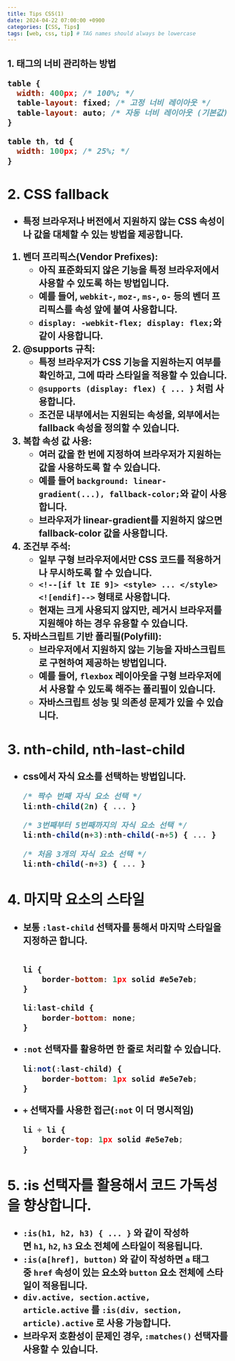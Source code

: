 ```yaml
---
title: Tips CSS(1)
date: 2024-04-22 07:00:00 +0900
categories: [CSS, Tips]
tags: [web, css, tip] # TAG names should always be lowercase
---
```


## 1. <table> 태그의 너비 관리하는 방법

```jsx
table {
  width: 400px; /* 100%; */
  table-layout: fixed; /* 고정 너비 레이아웃 */
  table-layout: auto; /* 자동 너비 레이아웃 (기본값) */
}

table th, td {
  width: 100px; /* 25%; */
}
```

## 2. CSS fallback

- 특정 브라우저나 버전에서 지원하지 않는 CSS 속성이나 값을 대체할 수 있는 방법을 제공합니다.

1. **벤더 프리픽스(Vendor Prefixes)**:
   - 아직 표준화되지 않은 기능을 특정 브라우저에서 사용할 수 있도록 하는 방법입니다.
   - 예를 들어, `webkit-`, `moz-`, `ms-`, `o-` 등의 벤더 프리픽스를 속성 앞에 붙여 사용합니다.
   - `display: -webkit-flex; display: flex;`와 같이 사용합니다.
2. **@supports 규칙**:
   - 특정 브라우저가 CSS 기능을 지원하는지 여부를 확인하고, 그에 따라 스타일을 적용할 수 있습니다.
   - `@supports (display: flex) { ... }` 처럼 사용합니다.
   - 조건문 내부에서는 지원되는 속성을, 외부에서는 fallback 속성을 정의할 수 있습니다.
3. **복합 속성 값 사용**:
   - 여러 값을 한 번에 지정하여 브라우저가 지원하는 값을 사용하도록 할 수 있습니다.
   - 예를 들어 `background: linear-gradient(...), fallback-color;`와 같이 사용합니다.
   - 브라우저가 linear-gradient를 지원하지 않으면 fallback-color 값을 사용합니다.
4. **조건부 주석**:
   - 일부 구형 브라우저에서만 CSS 코드를 적용하거나 무시하도록 할 수 있습니다.
   - `<!--[if lt IE 9]> <style> ... </style> <![endif]-->` 형태로 사용합니다.
   - 현재는 크게 사용되지 않지만, 레거시 브라우저를 지원해야 하는 경우 유용할 수 있습니다.
5. **자바스크립트 기반 폴리필(Polyfill)**:
   - 브라우저에서 지원하지 않는 기능을 자바스크립트로 구현하여 제공하는 방법입니다.
   - 예를 들어, `flexbox` 레이아웃을 구형 브라우저에서 사용할 수 있도록 해주는 폴리필이 있습니다.
   - 자바스크립트 성능 및 의존성 문제가 있을 수 있습니다.

## 3. nth-child, nth-last-child

- css에서 자식 요소를 선택하는 방법입니다.

  ```jsx
  /* 짝수 번째 자식 요소 선택 */
  li:nth-child(2n) { ... }

  /* 3번째부터 5번째까지의 자식 요소 선택 */
  li:nth-child(n+3):nth-child(-n+5) { ... }

  /* 처음 3개의 자식 요소 선택 */
  li:nth-child(-n+3) { ... }
  ```

## 4. 마지막 요소의 스타일

- 보통 `:last-child` 선택자를 통해서 마지막 스타일을 지정하곤 합니다.

  ```jsx

  li {
      border-bottom: 1px solid #e5e7eb;
  }

  li:last-child {
      border-bottom: none;
  }

  ```

- `:not` 선택자를 활용하면 한 줄로 처리할 수 있습니다.
  ```jsx
  li:not(:last-child) {
      border-bottom: 1px solid #e5e7eb;
  }
  ```
- `+` 선택자를 사용한 접근(`:not` 이 더 명시적임)
  ```jsx
  li + li {
      border-top: 1px solid #e5e7eb;
  }
  ```

## 5. :is 선택자를 활용해서 코드 가독성을 향상합니다.

- `:is(h1, h2, h3) { ... }` 와 같이 작성하면 `h1`, `h2`, `h3` 요소 전체에 스타일이 적용됩니다.
- `:is(a[href], button)` 와 같이 작성하면 `a` 태그 중 `href` 속성이 있는 요소와 `button` 요소 전체에 스타일이 적용됩니다.
- `div.active, section.active, article.active` 를 `:is(div, section, article).active` 로 사용 가능합니다.
- 브라우저 호환성이 문제인 경우, `:matches()` 선택자를 사용할 수 있습니다.
